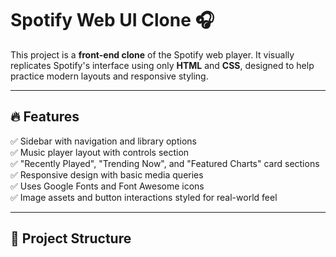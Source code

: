 # Spotify Web UI Clone 🎧

This project is a **front-end clone** of the Spotify web player. It visually replicates Spotify's interface using only **HTML** and **CSS**, designed to help practice modern layouts and responsive styling.

---

## 🔥 Features

✅ Sidebar with navigation and library options  
✅ Music player layout with controls section  
✅ "Recently Played", "Trending Now", and "Featured Charts" card sections  
✅ Responsive design with basic media queries  
✅ Uses Google Fonts and Font Awesome icons  
✅ Image assets and button interactions styled for real-world feel  

---

## 📁 Project Structure


